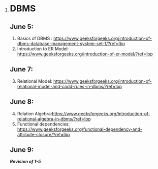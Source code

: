 1. DBMS
   ====
   June 5:
   ------
     1. Basics of DBMS : https://www.geeksforgeeks.org/introduction-of-dbms-database-management-system-set-1/?ref=lbp
     2. Introduction to ER Model: https://www.geeksforgeeks.org/introduction-of-er-model/?ref=lbp
        
   June 7:
   -------
     3. Relational Model: https://www.geeksforgeeks.org/introduction-of-relational-model-and-codd-rules-in-dbms/?ref=lbp
        
   June 8:
   -------
     4. Relation Algebra:https://www.geeksforgeeks.org/introduction-of-relational-algebra-in-dbms/?ref=lbp
     5. Functional dependencies: https://www.geeksforgeeks.org/functional-dependency-and-attribute-closure/?ref=lbp
        
   June 9:
   ------
    ***Revision of 1-5***
  
       
   
